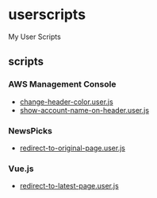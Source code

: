 # userscripts

My User Scripts

## scripts

### AWS Management Console

- [change-header-color.user.js](https://munierujp.github.io/userscripts/scripts/aws-management-console/change-header-color.user.js)
- [show-account-name-on-header.user.js](https://munierujp.github.io/userscripts/scripts/aws-management-console/show-account-name-on-header.user.js)

### NewsPicks

- [redirect-to-original-page.user.js](https://munierujp.github.io/userscripts/scripts/newspicks/redirect-to-original-page.user.js)

### Vue.js

- [redirect-to-latest-page.user.js](https://munierujp.github.io/userscripts/scripts/vuejs/redirect-to-latest-page.user.js)
